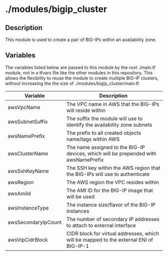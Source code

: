 # ./modules/bigip_cluster

## Description

This module is used to create a pair of BIG-IPs within an availability zone.

## Variables

The variables listed below are passed to this module by the root ./main.tf module, not in a tfvars file like the other modules in this repository.  This allows the flexibility to reuse the module to create multiple BIG-IP clusters, without increasing the the size of ./modules/bigip_cluster/main.tf.

| Variable | Description |
| -------- | ----------- |
| awsVpcName | The VPC name in AWS that the BIG-IPs will reside within |
| awsSubnetSuffix | The suffix the module will use to identify the availability zone subnets |
| awsNamePrefix | The prefix to all created objects name/tags within AWS |
| awsClusterName | The name assigned to the BIG-IP devices, which will be prepended with awsNamePrefix |
| awsSshKeyName | The SSH key within the AWS region that the BIG-IPs will use to authenticate |
| awsRegion | The AWS region the VPC resides within |
| awsAmiId | The AMI ID for the BIG-IP image that will be used |
| awsInstanceType | The instance size/flavor of the BIG-IP instances |
| awsSecondaryIpCount | The number of secondary IP addresses to attach to external interface |
| awsVipCidrBlock | CIDR block for virtual addresses, which will be mapped to the external ENI of BIG-IP-1 |
